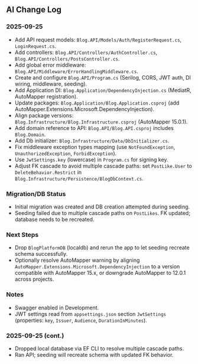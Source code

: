 ## AI Change Log

### 2025-09-25
- Add API request models: `Blog.API/Models/Auth/RegisterRequest.cs`, `LoginRequest.cs`.
- Add controllers: `Blog.API/Controllers/AuthController.cs`, `Blog.API/Controllers/PostsController.cs`.
- Add global error middleware: `Blog.API/Middleware/ErrorHandlingMiddleware.cs`.
- Create and configure `Blog.API/Program.cs` (Serilog, CORS, JWT auth, DI wiring, middleware, seeding).
- Add Application DI: `Blog.Application/DependencyInjection.cs` (MediatR, AutoMapper registration).
- Update packages: `Blog.Application/Blog.Application.csproj` (add AutoMapper.Extensions.Microsoft.DependencyInjection).
- Align package versions: `Blog.Infrastructure/Blog.Infrastructure.csproj` (AutoMapper 15.0.1).
- Add domain reference to API: `Blog.API/Blog.API.csproj` includes `Blog.Domain`.
- Add Db initializer: `Blog.Infrastructure/Data/DbInitializer.cs`.
- Fix middleware exception types mapping (use `NotFoundException`, `UnauthorizedException`, `ForbidException`).
- Use `JwtSettings.key` (lowercase) in `Program.cs` for signing key.
- Adjust FK cascade to avoid multiple cascade paths: set `PostLike.User` to `DeleteBehavior.Restrict` in `Blog.Infrastructure/Persistence/BlogDbContext.cs`.

### Migration/DB Status
- Initial migration was created and DB creation attempted during seeding.
- Seeding failed due to multiple cascade paths on `PostLikes`. FK updated; database needs to be recreated.

### Next Steps
- Drop `BlogPlatformDB` (localdb) and rerun the app to let seeding recreate schema successfully.
- Optionally resolve AutoMapper warning by aligning `AutoMapper.Extensions.Microsoft.DependencyInjection` to a version compatible with AutoMapper 15.x, or downgrade AutoMapper to 12.0.1 across projects.

### Notes
- Swagger enabled in Development.
- JWT settings read from `appsettings.json` section `JwtSettings` (properties: `key`, `Issuer`, `Audience`, `DurationInMinutes`). 

### 2025-09-25 (cont.)
- Dropped local database via EF CLI to resolve multiple cascade paths.
- Ran API; seeding will recreate schema with updated FK behavior. 